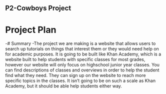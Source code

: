 ## P2-Cowboys Project
# Project Plan
-# Summary
-The project we are making is a website that allows users to search up tutorials on things that interest them or they would need help on for academic purposes. It is going to be built like Khan Academy, which is a website built to help students with specific classes for most grades, however our website will only focus on highschool junior year classes. You can find descriptions of classes and overviews in order to help the student find what they need. They can sign up on the website to reach more specific topics in the classes. It isn’t going to be on such a scale as Khan Academy, but it should be able help students either way.


